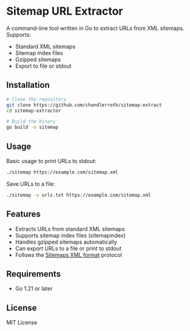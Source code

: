 # Sitemap URL Extractor

A command-line tool written in Go to extract URLs from XML sitemaps. Supports:
- Standard XML sitemaps
- Sitemap index files
- Gzipped sitemaps
- Export to file or stdout

## Installation

```bash
# Clone the repository
git clone https://github.com/chandlerroth/sitemap-extract
cd sitemap-extractor

# Build the binary
go build -o sitemap
```

## Usage

Basic usage to print URLs to stdout:
```bash
./sitemap https://example.com/sitemap.xml
```

Save URLs to a file:
```bash
./sitemap -o urls.txt https://example.com/sitemap.xml
```

## Features

- Extracts URLs from standard XML sitemaps
- Supports sitemap index files (sitemapindex)
- Handles gzipped sitemaps automatically
- Can export URLs to a file or print to stdout
- Follows the [Sitemaps XML format](https://www.sitemaps.org/protocol.html) protocol

## Requirements

- Go 1.21 or later

## License

MIT License
